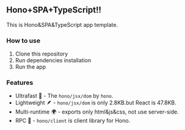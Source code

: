 ## Hono+SPA+TypeScript!!
This is Hono&SPA&TypeScript app template.
### How to use
1. Clone this repository
2. Run dependencies installation
3. Run the app
### Features
- Ultrafast 🚀 - The `hono/jsx/dom` by `hono`.
- Lightweight 🪶 - `hono/jsx/dom` is only 2.8KB.but React is 47.8KB.
- Multi-runtime 🌍 - exports only html&js&css, not use server-side.
- RPC 📡 - `hono/client` is client library for Hono.